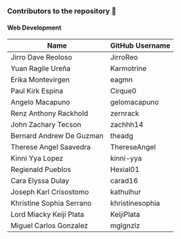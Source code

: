### Contributors to the repository 🥳

#### Web Development

| Name                        | GitHub Username                                                             |
|-----------------------------|-----------------------------------------------------------------------------|
| Jirro Dave Reoloso          | JirroReo                                                                    |
| Yuan Ragile Ureña           | Karmotrine                                                                  |
| Erika Montevirgen           | eagmn                                                                       |
| Paul Kirk Espina            | Cirque0                                                                     |
| Angelo Macapuno             | gelomacapuno                                                                |
| Renz Anthony Rackhold       | zernrack                                                                    |
| John Zachary Tecson         | zachhh14                                                                    |
| Bernard Andrew De Guzman    | theadg                                                                      |
| Therese Angel Saavedra      | ThereseAngel                                                                |
| Kinni Yya Lopez             | kinni-yya                                                                   |
| Regienald Pueblos           | Hexial01                                                                    |
| Cara Elyssa Dulay           | carad16                                                                     |
| Joseph Karl Crisostomo      | kathulhur                                                                   |
| Khristine Sophia Serrano    | khristinesophia                                                             |
| Lord Miacky Keiji Plata     | KeijiPlata                                                                  |
| Miguel Carlos Gonzalez      | mglgnzlz                                                                    |